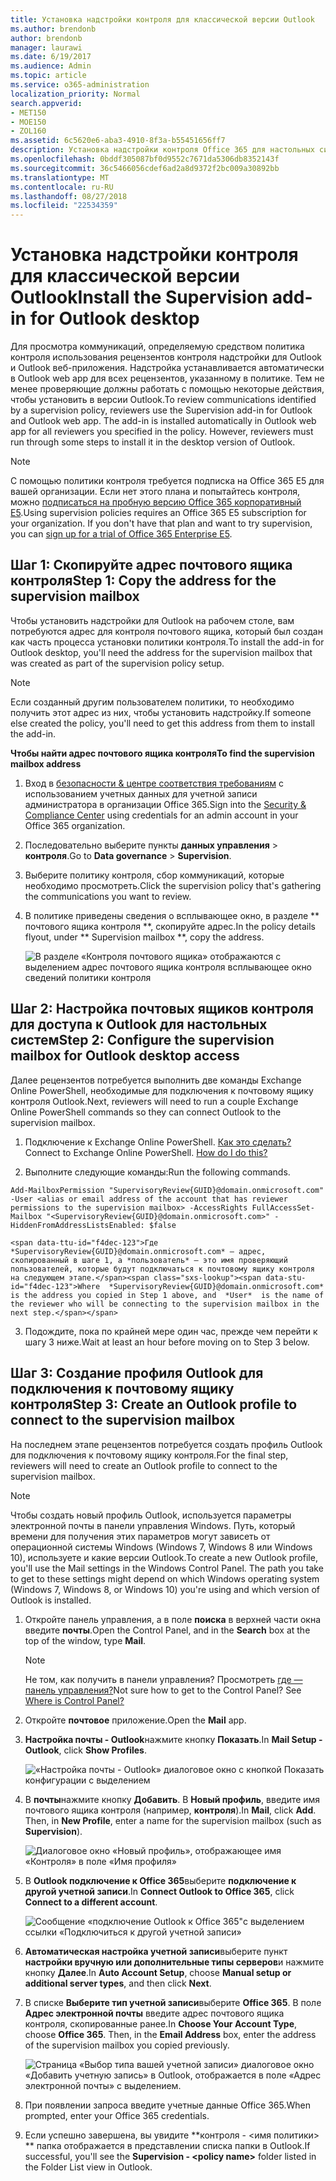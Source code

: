 ```yaml
---
title: Установка надстройки контроля для классической версии Outlook
ms.author: brendonb
author: brendonb
manager: laurawi
ms.date: 6/19/2017
ms.audience: Admin
ms.topic: article
ms.service: o365-administration
localization_priority: Normal
search.appverid:
- MET150
- MOE150
- ZOL160
ms.assetid: 6c5620e6-aba3-4910-8f3a-b55451656ff7
description: Установка надстройки контроля Office 365 для настольных систем версии Outlook
ms.openlocfilehash: 0bddf305087bf0d9552c7671da5306db8352143f
ms.sourcegitcommit: 36c5466056cdef6ad2a8d9372f2bc009a30892bb
ms.translationtype: MT
ms.contentlocale: ru-RU
ms.lasthandoff: 08/27/2018
ms.locfileid: "22534359"
---
```

# <a name="install-the-supervision-add-in-for-outlook-desktop"></a><span data-ttu-id="f4dec-103">Установка надстройки контроля для классической версии Outlook</span><span class="sxs-lookup"><span data-stu-id="f4dec-103">Install the Supervision add-in for Outlook desktop</span></span>

<span data-ttu-id="f4dec-p101">Для просмотра коммуникаций, определяемую средством политика контроля использования рецензентов контроля надстройки для Outlook и Outlook веб-приложения. Надстройка устанавливается автоматически в Outlook web app для всех рецензентов, указанному в политике. Тем не менее проверяющие должны работать с помощью некоторые действия, чтобы установить в версии Outlook.</span><span class="sxs-lookup"><span data-stu-id="f4dec-p101">To review communications identified by a supervision policy, reviewers use the Supervision add-in for Outlook and Outlook web app. The add-in is installed automatically in Outlook web app for all reviewers you specified in the policy. However, reviewers must run through some steps to install it in the desktop version of Outlook.</span></span>
  
> [!NOTE]
> <span data-ttu-id="f4dec-p102">С помощью политики контроля требуется подписка на Office 365 E5 для вашей организации. Если нет этого плана и попытайтесь контроля, можно [подписаться на пробную версию Office 365 корпоративный E5](https://go.microsoft.com/fwlink/p/?LinkID=698279).</span><span class="sxs-lookup"><span data-stu-id="f4dec-p102">Using supervision policies requires an Office 365 E5 subscription for your organization. If you don't have that plan and want to try supervision, you can [sign up for a trial of Office 365 Enterprise E5](https://go.microsoft.com/fwlink/p/?LinkID=698279).</span></span> 
  
## <a name="step-1-copy-the-address-for-the-supervision-mailbox"></a><span data-ttu-id="f4dec-109">Шаг 1: Скопируйте адрес почтового ящика контроля</span><span class="sxs-lookup"><span data-stu-id="f4dec-109">Step 1: Copy the address for the supervision mailbox</span></span>

<span data-ttu-id="f4dec-110">Чтобы установить надстройки для Outlook на рабочем столе, вам потребуются адрес для контроля почтового ящика, который был создан как часть процесса установки политики контроля.</span><span class="sxs-lookup"><span data-stu-id="f4dec-110">To install the add-in for Outlook desktop, you'll need the address for the supervision mailbox that was created as part of the supervision policy setup.</span></span> 
  
> [!NOTE]
> <span data-ttu-id="f4dec-111">Если созданный другим пользователем политики, то необходимо получить этот адрес из них, чтобы установить надстройку.</span><span class="sxs-lookup"><span data-stu-id="f4dec-111">If someone else created the policy, you'll need to get this address from them to install the add-in.</span></span> 
  
 <span data-ttu-id="f4dec-112">**Чтобы найти адрес почтового ящика контроля**</span><span class="sxs-lookup"><span data-stu-id="f4dec-112">**To find the supervision mailbox address**</span></span>
  
1. <span data-ttu-id="f4dec-113">Вход в [безопасности &amp; центре соответствия требованиям](https://protection.office.com) с использованием учетных данных для учетной записи администратора в организации Office 365.</span><span class="sxs-lookup"><span data-stu-id="f4dec-113">Sign into the [Security &amp; Compliance Center](https://protection.office.com) using credentials for an admin account in your Office 365 organization.</span></span> 
    
2. <span data-ttu-id="f4dec-114">Последовательно выберите пункты **данных управления** \> **контроля**.</span><span class="sxs-lookup"><span data-stu-id="f4dec-114">Go to **Data governance** \> **Supervision**.</span></span>
    
3. <span data-ttu-id="f4dec-115">Выберите политику контроля, сбор коммуникаций, которые необходимо просмотреть.</span><span class="sxs-lookup"><span data-stu-id="f4dec-115">Click the supervision policy that's gathering the communications you want to review.</span></span>
    
4. <span data-ttu-id="f4dec-116">В политике приведены сведения о всплывающее окно, в разделе ** почтового ящика контроля **, скопируйте адрес.</span><span class="sxs-lookup"><span data-stu-id="f4dec-116">In the policy details flyout, under ** Supervision mailbox **, copy the address.</span></span> 
    
    ![В разделе «Контроля почтового ящика» отображаются с выделением адрес почтового ящика контроля всплывающее окно сведений политики контроля](media/71779d0e-4f01-4dd3-8234-5f9c30eeb067.jpg)
  
## <a name="step-2-configure-the-supervision-mailbox-for-outlook-desktop-access"></a><span data-ttu-id="f4dec-118">Шаг 2: Настройка почтовых ящиков контроля для доступа к Outlook для настольных систем</span><span class="sxs-lookup"><span data-stu-id="f4dec-118">Step 2: Configure the supervision mailbox for Outlook desktop access</span></span>

<span data-ttu-id="f4dec-119">Далее рецензентов потребуется выполнить две команды Exchange Online PowerShell, необходимые для подключения к почтовому ящику контроля Outlook.</span><span class="sxs-lookup"><span data-stu-id="f4dec-119">Next, reviewers will need to run a couple Exchange Online PowerShell commands so they can connect Outlook to the supervision mailbox.</span></span>
  
1. <span data-ttu-id="f4dec-p103">Подключение к Exchange Online PowerShell. [Как это сделать?](https://docs.microsoft.com/powershell/exchange/exchange-online/connect-to-exchange-online-powershell/connect-to-exchange-online-powershell)</span><span class="sxs-lookup"><span data-stu-id="f4dec-p103">Connect to Exchange Online PowerShell. [How do I do this?](https://docs.microsoft.com/powershell/exchange/exchange-online/connect-to-exchange-online-powershell/connect-to-exchange-online-powershell)</span></span>
    
2. <span data-ttu-id="f4dec-122">Выполните следующие команды:</span><span class="sxs-lookup"><span data-stu-id="f4dec-122">Run the following commands.</span></span>
    
  ```
  Add-MailboxPermission "SupervisoryReview{GUID}@domain.onmicrosoft.com" -User <alias or email address of the account that has reviewer permissions to the supervision mailbox> -AccessRights FullAccessSet-Mailbox "<SupervisoryReview{GUID}@domain.onmicrosoft.com>" -HiddenFromAddressListsEnabled: $false
  ```

    <span data-ttu-id="f4dec-123">Где *SupervisoryReview{GUID}@domain.onmicrosoft.com* — адрес, скопированный в шаге 1, а *пользователь* — это имя проверяющий пользователей, которые будут подключаться к почтовому ящику контроля на следующем этапе.</span><span class="sxs-lookup"><span data-stu-id="f4dec-123">Where  *SupervisoryReview{GUID}@domain.onmicrosoft.com*  is the address you copied in Step 1 above, and  *User*  is the name of the reviewer who will be connecting to the supervision mailbox in the next step.</span></span> 
    
3. <span data-ttu-id="f4dec-124">Подождите, пока по крайней мере один час, прежде чем перейти к шагу 3 ниже.</span><span class="sxs-lookup"><span data-stu-id="f4dec-124">Wait at least an hour before moving on to Step 3 below.</span></span>
    
## <a name="step-3-create-an-outlook-profile-to-connect-to-the-supervision-mailbox"></a><span data-ttu-id="f4dec-125">Шаг 3: Создание профиля Outlook для подключения к почтовому ящику контроля</span><span class="sxs-lookup"><span data-stu-id="f4dec-125">Step 3: Create an Outlook profile to connect to the supervision mailbox</span></span>

<span data-ttu-id="f4dec-126">На последнем этапе рецензентов потребуется создать профиль Outlook для подключения к почтовому ящику контроля.</span><span class="sxs-lookup"><span data-stu-id="f4dec-126">For the final step, reviewers will need to create an Outlook profile to connect to the supervision mailbox.</span></span> 
  
> [!NOTE]
> <span data-ttu-id="f4dec-p104">Чтобы создать новый профиль Outlook, используется параметры электронной почты в панели управления Windows. Путь, который времени для получения этих параметров могут зависеть от операционной системы Windows (Windows 7, Windows 8 или Windows 10), используете и какие версии Outlook.</span><span class="sxs-lookup"><span data-stu-id="f4dec-p104">To create a new Outlook profile, you'll use the Mail settings in the Windows Control Panel. The path you take to get to these settings might depend on which Windows operating system (Windows 7, Windows 8, or Windows 10) you're using and which version of Outlook is installed.</span></span> 
  
1. <span data-ttu-id="f4dec-129">Откройте панель управления, а в поле **поиска** в верхней части окна введите **почты**.</span><span class="sxs-lookup"><span data-stu-id="f4dec-129">Open the Control Panel, and in the **Search** box at the top of the window, type **Mail**.</span></span> 
    
    > [!NOTE]
    > <span data-ttu-id="f4dec-p105">Не том, как получить в панели управления? Просмотреть [где — панель управления?](https://support.microsoft.com/help/13764/windows-where-is-control-panel)</span><span class="sxs-lookup"><span data-stu-id="f4dec-p105">Not sure how to get to the Control Panel? See [Where is Control Panel?](https://support.microsoft.com/help/13764/windows-where-is-control-panel)</span></span>
  
2. <span data-ttu-id="f4dec-132">Откройте **почтовое** приложение.</span><span class="sxs-lookup"><span data-stu-id="f4dec-132">Open the **Mail** app.</span></span> 
    
3. <span data-ttu-id="f4dec-133">**Настройка почты - Outlook**нажмите кнопку **Показать**.</span><span class="sxs-lookup"><span data-stu-id="f4dec-133">In **Mail Setup - Outlook**, click **Show Profiles**.</span></span>
    
    ![«Настройка почты - Outlook» диалоговое окно с кнопкой Показать конфигурации с выделением](media/28b5dae9-d10c-4f2b-926a-294c857d555c.jpg)
  
4. <span data-ttu-id="f4dec-p106">В **почты**нажмите кнопку **Добавить**. В **Новый профиль**, введите имя почтового ящика контроля (например, **контроля**).</span><span class="sxs-lookup"><span data-stu-id="f4dec-p106">In **Mail**, click **Add**. Then, in **New Profile**, enter a name for the supervision mailbox (such as **Supervision**).</span></span>
    
    ![Диалоговое окно «Новый профиль», отображающее имя «Контроля» в поле «Имя профиля»](media/d02ae181-b541-4ec6-8f51-698f30033204.jpg)
  
5. <span data-ttu-id="f4dec-138">В **Outlook подключение к Office 365**выберите **подключение к другой учетной записи**.</span><span class="sxs-lookup"><span data-stu-id="f4dec-138">In **Connect Outlook to Office 365**, click **Connect to a different account**.</span></span>
    
    ![Сообщение «подключение Outlook к Office 365"с выделением ссылки «Подключиться к другой учетной записи»](media/fac49ff8-a7f0-4e82-a271-9ec045a95de1.jpg)
  
6. <span data-ttu-id="f4dec-140">**Автоматическая настройка учетной записи**выберите пункт **настройки вручную или дополнительные типы серверов**и нажмите кнопку **Далее**.</span><span class="sxs-lookup"><span data-stu-id="f4dec-140">In **Auto Account Setup**, choose **Manual setup or additional server types**, and then click **Next**.</span></span>
    
7. <span data-ttu-id="f4dec-p107">В списке **Выберите тип учетной записи**выберите **Office 365**. В поле **Адрес электронной почты** введите адрес почтового ящика контроля, скопированные ранее.</span><span class="sxs-lookup"><span data-stu-id="f4dec-p107">In **Choose Your Account Type**, choose **Office 365**. Then, in the **Email Address** box, enter the address of the supervision mailbox you copied previously.</span></span> 
    
    ![Страница «Выбор типа вашей учетной записи» диалоговое окно «Добавить учетную запись» в Outlook, отображается в поле «Адрес электронной почты» с выделением.](media/4f601236-9f69-4cf6-a58c-0b91204aa8cb.jpg)
  
8. <span data-ttu-id="f4dec-144">При появлении запроса введите учетные данные Office 365.</span><span class="sxs-lookup"><span data-stu-id="f4dec-144">When prompted, enter your Office 365 credentials.</span></span>
    
9. <span data-ttu-id="f4dec-145">Если успешно завершена, вы увидите **контроля - \<имя политики\> ** папка отображается в представлении списка папки в Outlook.</span><span class="sxs-lookup"><span data-stu-id="f4dec-145">If successful, you'll see the **Supervision - \<policy name\>** folder listed in the Folder List view in Outlook.</span></span> 
    

